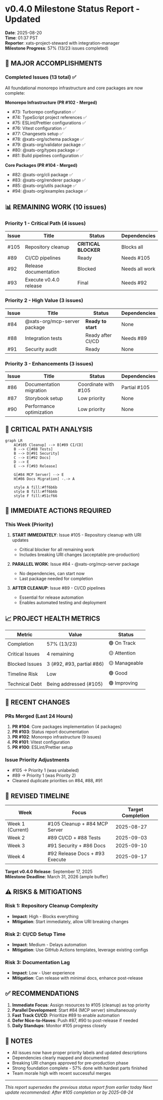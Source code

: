 # v0.4.0 Milestone Status Report - Updated
**Date**: 2025-08-20  
**Time**: 01:37 PST  
**Reporter**: xats-project-steward with integration-manager  
**Milestone Progress**: 57% (13/23 issues completed)

## 🎉 MAJOR ACCOMPLISHMENTS

### Completed Issues (13 total) ✅
All foundational monorepo infrastructure and core packages are now complete:

**Monorepo Infrastructure (PR #102 - Merged)**
- #73: Turborepo configuration ✅
- #74: TypeScript project references ✅
- #75: ESLint/Prettier configurations ✅
- #76: Vitest configuration ✅
- #77: Changesets setup ✅
- #78: @xats-org/schema package ✅
- #79: @xats-org/validator package ✅
- #80: @xats-org/types package ✅
- #81: Build pipelines configuration ✅

**Core Packages (PR #104 - Merged)**
- #82: @xats-org/cli package ✅
- #83: @xats-org/renderer package ✅
- #85: @xats-org/utils package ✅
- #94: @xats-org/examples package ✅

## 📊 REMAINING WORK (10 issues)

### Priority 1 - Critical Path (4 issues)
| Issue | Title | Status | Dependencies |
|-------|-------|--------|--------------|
| #105 | Repository cleanup | **CRITICAL BLOCKER** | Blocks all |
| #89 | CI/CD pipelines | Ready | Needs #105 |
| #92 | Release documentation | Blocked | Needs all work |
| #93 | Execute v0.4.0 release | Final | Needs #92 |

### Priority 2 - High Value (3 issues)
| Issue | Title | Status | Dependencies |
|-------|-------|--------|--------------|
| #84 | @xats-org/mcp-server package | **Ready to start** | None |
| #88 | Integration tests | Ready after CI/CD | Needs #89 |
| #91 | Security audit | Ready | None |

### Priority 3 - Enhancements (3 issues)
| Issue | Title | Status | Dependencies |
|-------|-------|--------|--------------|
| #86 | Documentation migration | Coordinate with #105 | Partial #105 |
| #87 | Storybook setup | Low priority | None |
| #90 | Performance optimization | Low priority | None |

## 🚨 CRITICAL PATH ANALYSIS

```mermaid
graph LR
    A[#105 Cleanup] --> B[#89 CI/CD]
    B --> C[#88 Tests]
    B --> D[#91 Security]
    C --> E[#92 Docs]
    D --> E
    E --> F[#93 Release]
    
    G[#84 MCP Server] --> E
    H[#86 Docs Migration] -.-> A
    
    style A fill:#ff6b6b
    style B fill:#ff6b6b
    style F fill:#51cf66
```

## 🎯 IMMEDIATE ACTIONS REQUIRED

### This Week (Priority)
1. **START IMMEDIATELY**: Issue #105 - Repository cleanup with URI updates
   - Critical blocker for all remaining work
   - Includes breaking URI changes (acceptable pre-production)
   
2. **PARALLEL WORK**: Issue #84 - @xats-org/mcp-server package
   - No dependencies, can start now
   - Last package needed for completion

3. **AFTER CLEANUP**: Issue #89 - CI/CD pipelines
   - Essential for release automation
   - Enables automated testing and deployment

## 📈 PROJECT HEALTH METRICS

| Metric | Value | Status |
|--------|-------|--------|
| Completion | 57% (13/23) | 🟢 On Track |
| Critical Issues | 4 remaining | 🟡 Attention |
| Blocked Issues | 3 (#92, #93, partial #86) | 🟡 Manageable |
| Timeline Risk | Low | 🟢 Good |
| Technical Debt | Being addressed (#105) | 🟢 Improving |

## 🔄 RECENT CHANGES

### PRs Merged (Last 24 Hours)
1. **PR #104**: Core packages implementation (4 packages)
2. **PR #103**: Status report documentation
3. **PR #102**: Monorepo infrastructure (9 issues)
4. **PR #101**: Vitest configuration
5. **PR #100**: ESLint/Prettier setup

### Issue Priority Adjustments
- #105 → Priority 1 (was unlabeled)
- #89 → Priority 1 (was Priority 2)
- Cleaned duplicate priorities on #84, #88, #91

## 📅 REVISED TIMELINE

| Week | Focus | Target Completion |
|------|-------|-------------------|
| Week 1 (Current) | #105 Cleanup + #84 MCP Server | 2025-08-27 |
| Week 2 | #89 CI/CD + #88 Tests | 2025-09-03 |
| Week 3 | #91 Security + #86 Docs | 2025-09-10 |
| Week 4 | #92 Release Docs + #93 Execute | 2025-09-17 |

**Target v0.4.0 Release**: September 17, 2025  
**Milestone Deadline**: March 31, 2026 (ample buffer)

## ⚠️ RISKS & MITIGATIONS

### Risk 1: Repository Cleanup Complexity
- **Impact**: High - Blocks everything
- **Mitigation**: Start immediately, allow URI breaking changes

### Risk 2: CI/CD Setup Time
- **Impact**: Medium - Delays automation
- **Mitigation**: Use GitHub Actions templates, leverage existing configs

### Risk 3: Documentation Lag
- **Impact**: Low - User experience
- **Mitigation**: Can release with minimal docs, enhance post-release

## ✅ RECOMMENDATIONS

1. **Immediate Focus**: Assign resources to #105 (cleanup) as top priority
2. **Parallel Development**: Start #84 (MCP server) simultaneously
3. **Fast Track CI/CD**: Prioritize #89 to enable automation
4. **Defer Nice-to-Haves**: Push #87, #90 to post-release if needed
5. **Daily Standups**: Monitor #105 progress closely

## 📝 NOTES

- All issues now have proper priority labels and updated descriptions
- Dependencies clearly mapped and documented
- Breaking URI changes approved for pre-production phase
- Strong foundation complete - 57% done with hardest parts finished
- Team morale high with recent successful merges

---
*This report supersedes the previous status report from earlier today*
*Next update recommended: After #105 completion or by 2025-08-24*